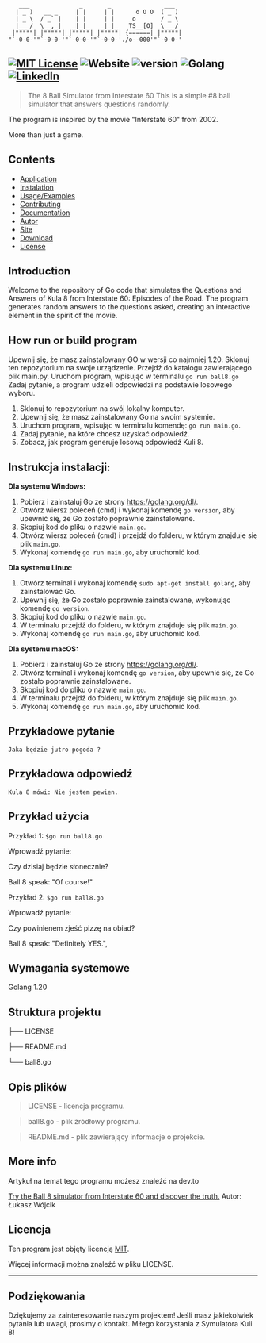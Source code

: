 
```
   ___              _       _               ___   
  | _ )   __ _     | |     | |      o O O  ( _ )  
  | _ \  / _` |    | |     | |     o       / _ \  
  |___/  \__,_|   _|_|_   _|_|_   TS__[O]  \___/  
_|"""""|_|"""""|_|"""""|_|"""""| {======|_|"""""| 
"`-0-0-'"`-0-0-'"`-0-0-'"`-0-0-'./o--000'"`-0-0-' 

``` 
[![MIT License](https://img.shields.io/badge/License-MIT-green.svg)](https://choosealicense.com/licenses/mit/) 
![Website](https://img.shields.io/website?url=http%3A%2F%2Fbase128.com)
![version](https://img.shields.io/badge/version-1.0-blue)
![Golang](https://img.shields.io/badge/-Golang-00ADD8?logo=Go&logoColor=white&style=flat)
[![LinkedIn](https://img.shields.io/badge/LinkedIn-Connect-blue?style=social&logo=linkedin)](https://www.linkedin.com/in/lukasz-michal-wojcik)
---

> The 8 Ball Simulator from Interstate 60
This is a simple #8 ball simulator that answers questions randomly.

The program is inspired by the movie "Interstate 60" from 2002.

More than just a game.


## Contents

 - [Application](#application)
 - [Instalation](#instalation)
 - [Usage/Examples](#usageexamples)
 - [Contributing](#contributing)
 - [Documentation](#documentation)
 - [Autor](#author)
 - [Site](#site)
 - [Download](#download)
 - [License](#license)

## Introduction
Welcome to the repository of Go code that simulates the Questions and Answers of Kula 8 from Interstate 60: Episodes of the Road.
The program generates random answers to the questions asked, creating an interactive element in the spirit of the movie.

## How run or build program
Upewnij się, że masz zainstalowany GO w wersji co najmniej 1.20.
Sklonuj ten repozytorium na swoje urządzenie.
Przejdź do katalogu zawierającego plik main.py.
Uruchom program, wpisując w terminalu `go run ball8.go`
Zadaj pytanie, a program udzieli odpowiedzi na podstawie losowego wyboru.
1. Sklonuj to repozytorium na swój lokalny komputer.
2. Upewnij się, że masz zainstalowany Go na swoim systemie.
3. Uruchom program, wpisując w terminalu komendę: `go run main.go`.
4. Zadaj pytanie, na które chcesz uzyskać odpowiedź.
5. Zobacz, jak program generuje losową odpowiedź Kuli 8.

## Instrukcja instalacji:

**Dla systemu Windows:**

1. Pobierz i zainstaluj Go ze strony https://golang.org/dl/.
2. Otwórz wiersz poleceń (cmd) i wykonaj komendę `go version`, aby upewnić się, że Go zostało poprawnie zainstalowane.
3. Skopiuj kod do pliku o nazwie `main.go`.
4. Otwórz wiersz poleceń (cmd) i przejdź do folderu, w którym znajduje się plik `main.go`.
5. Wykonaj komendę `go run main.go`, aby uruchomić kod.

**Dla systemu Linux:**

1. Otwórz terminal i wykonaj komendę `sudo apt-get install golang`, aby zainstalować Go.
2. Upewnij się, że Go zostało poprawnie zainstalowane, wykonując komendę `go version`.
3. Skopiuj kod do pliku o nazwie `main.go`.
4. W terminalu przejdź do folderu, w którym znajduje się plik `main.go`.
5. Wykonaj komendę `go run main.go`, aby uruchomić kod.

**Dla systemu macOS:**

1. Pobierz i zainstaluj Go ze strony https://golang.org/dl/.
2. Otwórz terminal i wykonaj komendę `go version`, aby upewnić się, że Go zostało poprawnie zainstalowane.
3. Skopiuj kod do pliku o nazwie `main.go`.
4. W terminalu przejdź do folderu, w którym znajduje się plik `main.go`.
5. Wykonaj komendę `go run main.go`, aby uruchomić kod.

## Przykładowe pytanie

```
Jaka będzie jutro pogoda ?
```

## Przykładowa odpowiedź

```
Kula 8 mówi: Nie jestem pewien.
```

## Przykład użycia
Przykład 1: `$go run ball8.go`

Wprowadź pytanie: 

Czy dzisiaj będzie słonecznie? 

Ball 8 speak: "Of course!"

Przykład 2: `$go run ball8.go`

Wprowadź pytanie: 

Czy powinienem zjeść pizzę na obiad? 

Ball 8 speak:  "Definitely YES.",


## Wymagania systemowe
Golang 1.20

## Struktura projektu
├── LICENSE

├── README.md

└── ball8.go


## Opis plików
> LICENSE - licencja programu.

> ball8.go - plik źródłowy programu.

> README.md - plik zawierający informacje o projekcie.


## More info

Artykuł na temat tego programu możesz znaleźć na dev.to

[Try the Ball 8 simulator from Interstate 60 and discover the truth.]([https://link-do-artykułu](https://dev.to/lukaszwojcikdev/try-the-ball-8-simulator-from-interstate-60-and-discover-the-truth-2m4o-temp-slug-9482066?preview=aa8b3cafceec3b0f3e5e1683fab51b112da20fdce858ab6bfec0d1b58612612b65d8ca3e8ff1ea6e913d9a4918c5d4d5e71e06e2249954a78d970231))
Autor: Łukasz Wójcik

## Licencja

Ten program jest objęty licencją [MIT](https://link-do-licencji). 

Więcej informacji można znaleźć w pliku LICENSE.

---



## Podziękowania
Dziękujemy za zainteresowanie naszym projektem! Jeśli masz jakiekolwiek pytania lub uwagi, prosimy o kontakt. 
Miłego korzystania z Symulatora Kuli 8!
